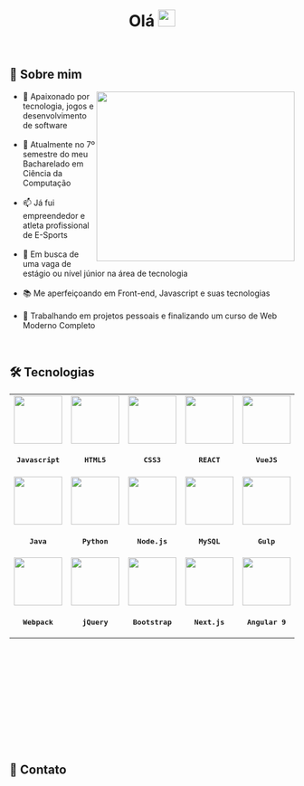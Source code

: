 <h1 align='center'>Olá <img src="https://raw.githubusercontent.com/kaueMarques/kaueMarques/master/hi.gif" height="30px"></h1>
<br>
<h2 align='left'>👤 Sobre mim</h2>

<a href="https://github.com/giovanibaldan/github-readme-stats">
  <img align="right" width='350px' height='300px' src="https://github-readme-stats.vercel.app/api/top-langs/?username=giovanibaldan&layout=donut-vertical&theme=dark" />
</a>

<ul align='left'>
  <li>🤍 Apaixonado por tecnologia, jogos e desenvolvimento de software</li>
  <br>
  <li>🌱 Atualmente no 7º semestre do meu Bacharelado em Ciência da Computação</li>
  <br>
  <li>📫 Já fui empreendedor e atleta profissional de E-Sports</li>
  <br>
  <li>👯 Em busca de uma vaga de estágio ou nível júnior na área de tecnologia</li>
  <br>
  <li>📚 Me aperfeiçoando em Front-end, Javascript e suas tecnologias</li>
  <br>
  <li>🔭 Trabalhando em projetos pessoais e finalizando um curso de Web Moderno Completo</li>
</ul>
<br>

<h2 align='left'>🛠 Tecnologias</h2>

<table align="center" height="590px">



  <tr align='center'>
    <td >
      <img src="https://skillicons.dev/icons?i=js" width='85px' />
      <sub>
        <h3><pre><b>Javascript</b></pre></h3>
      </sub>
    </td>
    <td>
      <img src="https://skillicons.dev/icons?i=html" width='85px'/>
      <sub>
        <h3><pre><b>HTML5</b></pre></h3>
      </sub>
    </td>
    <td>
      <img src="https://skillicons.dev/icons?i=css" width='85px'/>
      <sub>
        <h3><pre><b>CSS3</b></pre></h3>
      </sub>
    </td>
    <td>
      <img src="https://skillicons.dev/icons?i=react" width='85px'/>
      <sub>
        <h3><pre><b>REACT</b></pre></h3>
      </sub>
    </td>
    <td>
      <img src="https://skillicons.dev/icons?i=vue" width='85px'/>
      <sub>
        <h3><pre><b>VueJS</b></pre></h3>
      </sub>
    </td>
  </tr>



  <tr align='center'>
    <td>
      <img src="https://skillicons.dev/icons?i=java" width='85px'/>
      <sub>
        <h3><pre><b>Java</b></pre></h3>
      </sub>
    </td>
    <td>
      <img src="https://skillicons.dev/icons?i=python" width='85px'/>
      <sub>
        <h3><pre><b>Python</b></pre></h3>
      </sub>
    </td>
    <td>
      <img src="https://skillicons.dev/icons?i=nodejs" width='85px'/>
      <sub>
        <h3><pre><b>Node.js</b></pre></h3>
      </sub>
    </td>
    <td>
      <img src="https://skillicons.dev/icons?i=mysql" width='85px'/>
      <sub>
        <h3><pre><b>MySQL</b></pre></h3>
      </sub>
    </td>
    <td>
      <img src="https://skillicons.dev/icons?i=gulp" width='85px'/>
      <sub>
        <h3><pre><b>Gulp</b></pre></h3>
      </sub>
    </td>
  </tr>



  <tr align='center'>
    <td>
      <img src="https://skillicons.dev/icons?i=webpack" width='85px'/>
      <sub>
        <h3><pre><b>Webpack</b></pre></h3>
      </sub>
    </td>
    <td>
      <img src="https://skillicons.dev/icons?i=jquery" width='85px'/>
      <sub>
        <h3><pre><b>jQuery</b></pre></h3>
      </sub>
    </td>
    <td>
      <img src="https://skillicons.dev/icons?i=bootstrap" width='85px'/>
      <sub>
        <h3><pre><b>Bootstrap</b></pre></h3>
      </sub>
    </td>
    <td>
      <img src="https://skillicons.dev/icons?i=nextjs" width='85px'/>
      <sub>
        <h3><pre><b>Next.js</b></pre></h3>
      </sub>
    </td>
    <td>
      <img src="https://skillicons.dev/icons?i=angular" width='85px'/>
      <sub>
        <h3><pre><b>Angular 9</b></pre></h3>
      </sub>
    </td>
  </tr>

</table>
<br>
<h2 align='left'>📧 Contato</h2>
